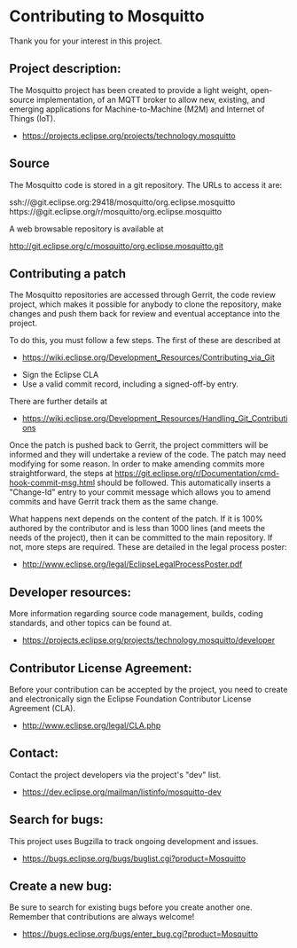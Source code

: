 Contributing to Mosquitto
=========================

Thank you for your interest in this project.

Project description:
--------------------

The Mosquitto project has been created to provide a light weight, open-source
implementation, of an MQTT broker to allow new, existing, and emerging
applications for Machine-to-Machine (M2M) and Internet of Things (IoT).

- https://projects.eclipse.org/projects/technology.mosquitto


Source
------

The Mosquitto code is stored in a git repository. The URLs to access it are:

ssh://<username>@git.eclipse.org:29418/mosquitto/org.eclipse.mosquitto
https://<username>@git.eclipse.org/r/mosquitto/org.eclipse.mosquitto

A web browsable repository is available at

http://git.eclipse.org/c/mosquitto/org.eclipse.mosquitto.git

Contributing a patch
--------------------

The Mosquitto repositories are accessed through Gerrit, the code review
project, which makes it possible for anybody to clone the repository, make
changes and push them back for review and eventual acceptance into the project.

To do this, you must follow a few steps. The first of these are described at

- https://wiki.eclipse.org/Development_Resources/Contributing_via_Git

* Sign the Eclipse CLA
* Use a valid commit record, including a signed-off-by entry.

There are further details at

- https://wiki.eclipse.org/Development_Resources/Handling_Git_Contributions

Once the patch is pushed back to Gerrit, the project committers will be
informed and they will undertake a review of the code. The patch may need
modifying for some reason. In order to make amending commits more
straightforward, the steps at
https://git.eclipse.org/r/Documentation/cmd-hook-commit-msg.html should be
followed. This automatically inserts a "Change-Id" entry to your commit message
which allows you to amend commits and have Gerrit track them as the same
change.

What happens next depends on the content of the patch. If it is 100% authored
by the contributor and is less than 1000 lines (and meets the needs of the
project), then it can be committed to the main repository. If not, more steps
are required. These are detailed in the legal process poster:

- http://www.eclipse.org/legal/EclipseLegalProcessPoster.pdf

Developer resources:
--------------------

More information regarding source code management, builds, coding standards,
and other topics can be found at.

- https://projects.eclipse.org/projects/technology.mosquitto/developer


Contributor License Agreement:
------------------------------

Before your contribution can be accepted by the project, you need to create and
electronically sign the Eclipse Foundation Contributor License Agreement (CLA).

- http://www.eclipse.org/legal/CLA.php


Contact:
--------

Contact the project developers via the project's "dev" list.

- https://dev.eclipse.org/mailman/listinfo/mosquitto-dev


Search for bugs:
----------------

This project uses Bugzilla to track ongoing development and issues.

- https://bugs.eclipse.org/bugs/buglist.cgi?product=Mosquitto

Create a new bug:
-----------------

Be sure to search for existing bugs before you create another one. Remember that contributions are always welcome!

- https://bugs.eclipse.org/bugs/enter_bug.cgi?product=Mosquitto
